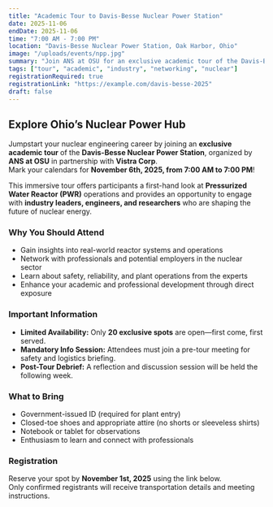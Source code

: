 ```yaml
---
title: "Academic Tour to Davis-Besse Nuclear Power Station"
date: 2025-11-06
endDate: 2025-11-06
time: "7:00 AM - 7:00 PM"
location: "Davis-Besse Nuclear Power Station, Oak Harbor, Ohio"
image: "/uploads/events/npp.jpg"
summary: "Join ANS at OSU for an exclusive academic tour of the Davis-Besse Nuclear Power Station in partnership with Vistra Corp. Explore reactor technology and meet professionals shaping the future of nuclear energy."
tags: ["tour", "academic", "industry", "networking", "nuclear"]
registrationRequired: true
registrationLink: "https://example.com/davis-besse-2025"
draft: false
---
```


## Explore Ohio’s Nuclear Power Hub

Jumpstart your nuclear engineering career by joining an **exclusive academic tour** of the **Davis-Besse Nuclear Power Station**, organized by **ANS at OSU** in partnership with **Vistra Corp**.  
Mark your calendars for **November 6th, 2025, from 7:00 AM to 7:00 PM**!

This immersive tour offers participants a first-hand look at **Pressurized Water Reactor (PWR)** operations and provides an opportunity to engage with **industry leaders, engineers, and researchers** who are shaping the future of nuclear energy.

### Why You Should Attend

- Gain insights into real-world reactor systems and operations  
- Network with professionals and potential employers in the nuclear sector  
- Learn about safety, reliability, and plant operations from the experts  
- Enhance your academic and professional development through direct exposure  

### Important Information

- **Limited Availability:** Only **20 exclusive spots** are open—first come, first served.  
- **Mandatory Info Session:** Attendees must join a pre-tour meeting for safety and logistics briefing.  
- **Post-Tour Debrief:** A reflection and discussion session will be held the following week.  

### What to Bring

- Government-issued ID (required for plant entry)  
- Closed-toe shoes and appropriate attire (no shorts or sleeveless shirts)  
- Notebook or tablet for observations  
- Enthusiasm to learn and connect with professionals  

### Registration

Reserve your spot by **November 1st, 2025** using the link below.  
Only confirmed registrants will receive transportation details and meeting instructions.
